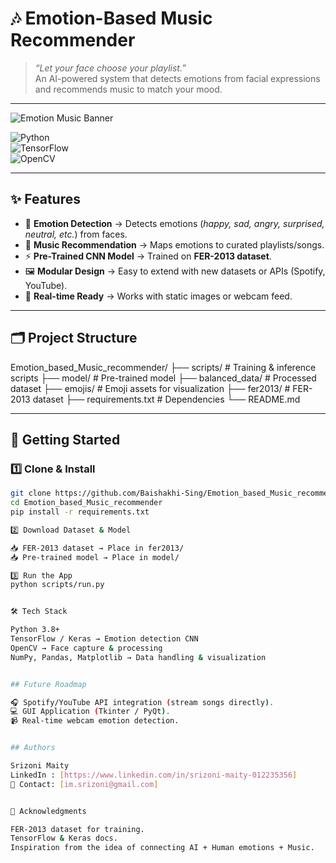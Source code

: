 # 🎶 Emotion-Based Music Recommender  

> *“Let your face choose your playlist.”*  
An AI-powered system that detects emotions from facial expressions and recommends music to match your mood.  

---

![Emotion Music Banner](https://img.shields.io/badge/Emotion%20AI-Music%20Recommender-blueviolet?style=for-the-badge&logo=tensorflow&logoColor=white)  

![Python](https://img.shields.io/badge/Python-3.8+-blue?style=flat&logo=python)  
![TensorFlow](https://img.shields.io/badge/TensorFlow-Deep%20Learning-orange?style=flat&logo=tensorflow)  
![OpenCV](https://img.shields.io/badge/OpenCV-Computer%20Vision-green?style=flat&logo=opencv)  

---

## ✨ Features  

- 🧠 **Emotion Detection** → Detects emotions (*happy, sad, angry, surprised, neutral, etc.*) from faces.  
- 🎵 **Music Recommendation** → Maps emotions to curated playlists/songs.  
- ⚡ **Pre-Trained CNN Model** → Trained on **FER-2013 dataset**.  
- 🖼️ **Modular Design** → Easy to extend with new datasets or APIs (Spotify, YouTube).  
- 📸 **Real-time Ready** → Works with static images or webcam feed.  

---

## 🗂️ Project Structure  

Emotion_based_Music_recommender/
├── scripts/ # Training & inference scripts
├── model/ # Pre-trained model
├── balanced_data/ # Processed dataset
├── emojis/ # Emoji assets for visualization
├── fer2013/ # FER-2013 dataset
├── requirements.txt # Dependencies
└── README.md


---

## 🚀 Getting Started  

### 1️⃣ Clone & Install  
```bash
git clone https://github.com/Baishakhi-Sing/Emotion_based_Music_recommender.git
cd Emotion_based_Music_recommender
pip install -r requirements.txt

2️⃣ Download Dataset & Model

📥 FER-2013 dataset → Place in fer2013/
📥 Pre-trained model → Place in model/

3️⃣ Run the App
python scripts/run.py


🛠️ Tech Stack

Python 3.8+
TensorFlow / Keras → Emotion detection CNN
OpenCV → Face capture & processing
NumPy, Pandas, Matplotlib → Data handling & visualization


## Future Roadmap

🎧 Spotify/YouTube API integration (stream songs directly).
💻 GUI Application (Tkinter / PyQt).
📹 Real-time webcam emotion detection.


## Authors

Srizoni Maity 
LinkedIn : [https://www.linkedin.com/in/srizoni-maity-012235356]
📧 Contact: [im.srizoni@gmail.com]


🙌 Acknowledgments

FER-2013 dataset for training.
TensorFlow & Keras docs.
Inspiration from the idea of connecting AI + Human emotions + Music.
